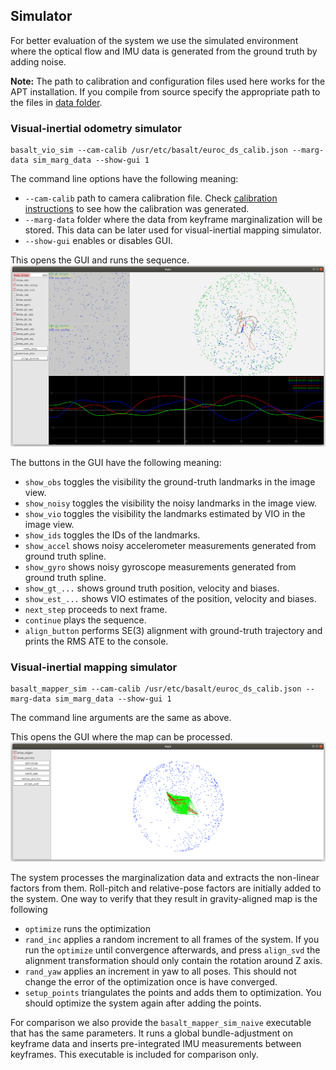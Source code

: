 ## Simulator

For better evaluation of the system we use the simulated environment where the optical flow and IMU data is generated from the ground truth by adding noise.

**Note:** The path to calibration and configuration files used here works for the APT installation. If you compile from source specify the appropriate path to the files in [data folder](data/).


### Visual-inertial odometry simulator
```
basalt_vio_sim --cam-calib /usr/etc/basalt/euroc_ds_calib.json --marg-data sim_marg_data --show-gui 1 
```

The command line options have the following meaning:
* `--cam-calib` path to camera calibration file. Check [calibration instructions](doc/Calibration.md) to see how the calibration was generated.
* `--marg-data` folder where the data from keyframe marginalization will be stored. This data can be later used for visual-inertial mapping simulator.
* `--show-gui` enables or disables GUI.

This opens the GUI and runs the sequence.
![SIM_VIO](doc/img/SIM_VIO.png)

The buttons in the GUI have the following meaning:
* `show_obs` toggles the visibility the ground-truth landmarks in the image view.
* `show_noisy` toggles the visibility the noisy landmarks in the image view.
* `show_vio` toggles the visibility the landmarks estimated by VIO in the image view.
* `show_ids` toggles the IDs of the landmarks.
* `show_accel` shows noisy accelerometer measurements generated from ground truth spline.
* `show_gyro` shows noisy gyroscope measurements generated from ground truth spline.
* `show_gt_...` shows ground truth position, velocity and biases.
* `show_est_...` shows VIO estimates of the position, velocity and biases.
* `next_step` proceeds to next frame.
* `continue` plays the sequence.
* `align_button` performs SE(3) alignment with ground-truth trajectory and prints the RMS ATE to the console.


### Visual-inertial mapping simulator
```
basalt_mapper_sim --cam-calib /usr/etc/basalt/euroc_ds_calib.json --marg-data sim_marg_data --show-gui 1
```
The command line arguments are the same as above.

This opens the GUI where the map can be processed.
![SIM_MAPPER](doc/img/SIM_MAPPER.png)

The system processes the marginalization data and extracts the non-linear factors from them. Roll-pitch and relative-pose factors are initially added to the system. One way to verify that they result in gravity-aligned map is the following
* `optimize` runs the optimization
* `rand_inc` applies a random increment to all frames of the system. If you run the `optimize` until convergence afterwards, and press `align_svd` the alignment transformation should only contain the rotation around Z axis.
* `rand_yaw` applies an increment in yaw to all poses. This should not change the error of the optimization once is have converged.
* `setup_points` triangulates the points and adds them to optimization. You should optimize the system again after adding the points.

For comparison we also provide the `basalt_mapper_sim_naive` executable that has the same parameters. It runs a global bundle-adjustment on keyframe data and inserts pre-integrated IMU measurements between keyframes. This executable is included for comparison only.